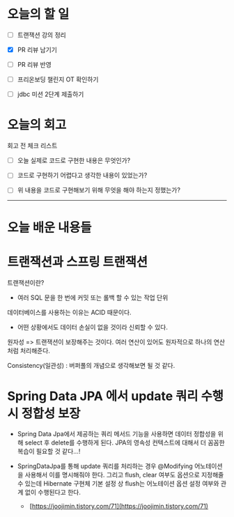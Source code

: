 
# 오늘의 할 일

- [ ] 트랜잭션 강의 정리
- [x] PR 리뷰 남기기
- [ ] PR 리뷰 반영
- [ ] 프리온보딩 챌린지 OT 확인하기
- [ ] jdbc 미션 2단계 제출하기


# 오늘의 회고

회고 전 체크 리스트
- [ ] 오늘 실제로 코드로 구현한 내용은 무엇인가?
- [ ] 코드로 구현하기 어렵다고 생각한 내용이 있었는가?
- [ ] 위 내용을 코드로 구현해보기 위해 무엇을 해야 하는지 정했는가?




---
# 오늘 배운 내용들


# 트랜잭션과 스프링 트랜잭션

트랜잭션이란?
- 여러 SQL 문을 한 번에 커밋 또는 롤백 할 수 있는 작업 단위

데이터베이스를 사용하는 이유는 ACID 때문이다.
- 어떤 상황에서도 데이터 손실이 없을 것이라 신뢰할 수 있다.

원자성 => 트랜잭션이 보장해주는 것이다. 여러 연산이 있어도 원자적으로 하나의 연산처럼 처리해준다.

Consistency(일관성) : 버퍼풀의 개념으로 생각해보면 될 것 같다. 


# Spring Data JPA 에서 update 쿼리 수행 시 정합성 보장

- Spring Data Jpa에서 제공하는 쿼리 메서드 기능을 사용하면 데이터 정합성을 위해 select 후 delete를 수행하게 된다. JPA의 영속성 컨텍스트에 대해서 더 꼼꼼한 복습이 필요할 것 같다...!

- SpringDataJpa를 통해 update 쿼리를 처리하는 경우 @Modifying 어노테이션을 사용해서 이를 명시해줘야 한다. 그리고 flush, clear 여부도 옵션으로 지정해줄 수 있는데 Hibernate 구현체 기본 설정 상 flush는 어노테이션 옵션 설정 여부와 관계 없이 수행된다고 한다. 
	-  [https://joojimin.tistory.com/71](https://joojimin.tistory.com/71)



